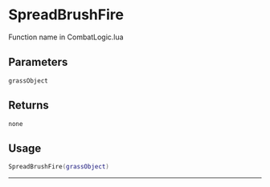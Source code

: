 # SpreadBrushFire
Function name in CombatLogic.lua
## Parameters
`grassObject`
## Returns
`none`
## Usage
```lua
SpreadBrushFire(grassObject)
```
---
